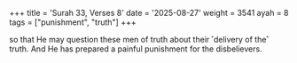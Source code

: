 +++
title = 'Surah 33, Verses 8'
date = '2025-08-27'
weight = 3541
ayah = 8
tags = ["punishment", "truth"]
+++

so that He may question these men of truth about their ˹delivery of the˺ truth. And He has prepared a painful punishment for the disbelievers.